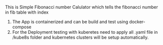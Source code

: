 This is Simple Fibonacci number Calulator which tells the fibonacci number in fib table with index

1. The App is containerized and can be build and test using docker-compose
2. For the Deployment testing with kuberetes need to apply all .yaml file in /kube8s folder and kubernetes clusters will be setup automatically.